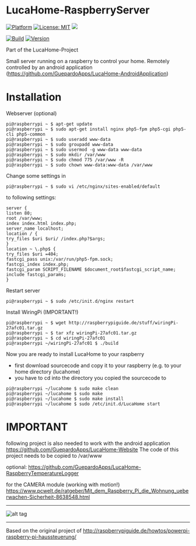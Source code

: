 # LucaHome-RaspberryServer

[![Platform](https://img.shields.io/badge/platform-Raspberry-blue.svg)](https://www.raspberrypi.org/)
[![License: MIT](https://img.shields.io/badge/License-MIT-blue.svg)](https://opensource.org/licenses/MIT)
<a target="_blank" href="https://www.paypal.me/GuepardoApps" title="Donate using PayPal"><img src="https://img.shields.io/badge/paypal-donate-blue.svg" /></a>

[![Build](https://img.shields.io/badge/build-passing-green.svg)](https://github.com/Gu3pardo/LucaHome-RaspberryServer)
[![Version](https://img.shields.io/badge/version-v5.0.3.171215-blue.svg)](https://github.com/Gu3pardo/LucaHome-RaspberryServer)

Part of the LucaHome-Project

Small server running on a raspberry to control your home.
Remotely controlled by an android application (https://github.com/GuepardoApps/LucaHome-AndroidApplication)

# Installation

Webserver (optional)
```
pi@raspberrypi ~ $ apt-get update
pi@raspberrypi ~ $ sudo apt-get install nginx php5-fpm php5-cgi php5-cli php5-common
pi@raspberrypi ~ $ sudo useradd www-data
pi@raspberrypi ~ $ sudo groupadd www-data
pi@raspberrypi ~ $ sudo usermod -g www-data www-data
pi@raspberrypi ~ $ sudo mkdir /var/www
pi@raspberrypi ~ $ sudo chmod 775 /var/www -R
pi@raspberrypi ~ $ sudo chown www-data:www-data /var/www 
```

Change some settings in
```
pi@raspberrypi ~ $ sudo vi /etc/nginx/sites-enabled/default 
```
to following settings:
```
server {
listen 80;
root /var/www;
index index.html index.php;
server_name localhost;
location / {
try_files $uri $uri/ /index.php?$args;
}
location ~ \.php$ {
try_files $uri =404;
fastcgi_pass unix:/var/run/php5-fpm.sock;
fastcgi_index index.php;
fastcgi_param SCRIPT_FILENAME $document_root$fastcgi_script_name;
include fastcgi_params;
} 
```
Restart server
```
pi@raspberrypi ~ $ sudo /etc/init.d/nginx restart 
```

Install WiringPi (IMPORTANT!)
```
pi@raspberrypi ~ $ wget http://raspberrypiguide.de/stuff/wiringPi-27afc01.tar.gz
pi@raspberrypi ~ $ tar xfz wiringPi-27afc01.tar.gz
pi@raspberrypi ~ $ cd wiringPi-27afc01
pi@raspberrypi ~/wiringPi-27afc01 $ ./build 
```

Now you are ready to install LucaHome to your raspberry
- first download sourcecode and copy it to your raspberry (e.g. to your home directory (lucahome)
- you have to cd into the directory you copied the sourcecode to
```
pi@raspberrypi ~/lucahome $ sudo make clean
pi@raspberrypi ~/lucahome $ sudo make
pi@raspberrypi ~/lucahome $ sudo make install
pi@raspberrypi ~/lucahome $ sudo /etc/init.d/LucaHome start 
```

# IMPORTANT

following project is also needed to work with the android application
https://github.com/GuepardoApps/LucaHome-Website
The code of this project needs to be copied to /var/www

optional:
https://github.com/GuepardoApps/LucaHome-RaspberryTemperatureLogger

for the CAMERA module (working with motion!)
https://www.pcwelt.de/ratgeber/Mit_dem_Raspberry_Pi_die_Wohnung_ueberwachen-Sicherheit-8638548.html

---

![alt tag](https://github.com/GuepardoApps/LucaHome-RaspberryServer/blob/master/screenshots/img001.png)

---

Based on the original project of http://raspberrypiguide.de/howtos/powerpi-raspberry-pi-haussteuerung/
